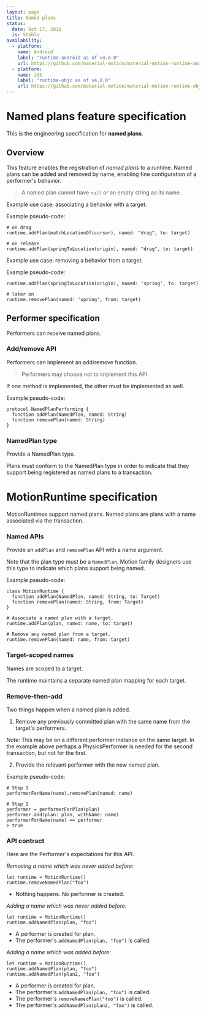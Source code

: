 ```yaml
---
layout: page
title: Named plans
status:
  date: Oct 17, 2016
  is: Stable
availability:
  - platform:
    name: Android
    label: "runtime-android as of v4.0.0"
    url: https://github.com/material-motion/material-motion-runtime-android
  - platform:
    name: iOS
    label: "runtime-objc as of v4.0.0"
    url: https://github.com/material-motion/material-motion-runtime-objc
---
```


# Named plans feature specification

This is the engineering specification for **named plans**.

## Overview

This feature enables the registration of _named plans_ to a runtime. Named plans can be added and removed by name, enabling fine configuration of a performer's behavior.

> A named plan cannot have `null` or an empty string as its name.

Example use case: associating a behavior with a target.

Example pseudo-code:

```
# on drag
runtime.addPlan(matchLocationOf(cursor), named: "drag", to: target)

# on release
runtime.addPlan(springToLocation(origin), named: "drag", to: target)
```

Example use case: removing a behavior from a target.

Example pseudo-code:

```
runtime.addPlan(springToLocation(origin), named: 'spring', to: target)

# later on
runtime.removePlan(named: 'spring', from: target)
```

## Performer specification

Performers can receive named plans.

### Add/remove API

Performers can implement an add\/remove function.

> Performers may choose not to implement this API.

If one method is implemented, the other must be implemented as well.

Example pseudo-code:

```
protocol NamedPlanPerforming {
  function addPlan(NamedPlan, named: String)
  function removePlan(named: String)
}
```

### NamedPlan type

Provide a NamedPlan type.

Plans must conform to the NamedPlan type in order to indicate that they support being registered as named plans to a transaction.

# MotionRuntime specification

MotionRuntimes support named plans. Named plans are plans with a name associated via the transaction.

### Named APIs

Provide an `addPlan` and `removePlan` API with a name argument.

Note that the plan type must be a `NamedPlan`. Motion family designers use this type to indicate which plans support being named.

Example pseudo-code:

```
class MotionRuntime {
  function addPlan(NamedPlan, named: String, to: Target)
  function removePlan(named: String, from: Target)
}

# Associate a named plan with a target.
runtime.addPlan(plan, named: name, to: target)

# Remove any named plan from a target.
runtime.removePlan(named: name, from: target)
```

### Target-scoped names

Names are scoped to a target.

The runtime maintains a separate named plan mapping for each target.

### Remove-then-add

Two things happen when a named plan is added.

1. Remove any previously committed plan with the same name from the target's performers.

  _Note:_ This may be on a different performer instance on the same target. In the example above perhaps a PhysicsPerformer is needed for the second transaction, but not for the first.

2. Provide the relevant performer with the new named plan.

Example pseudo-code:

```
# Step 1
performerForName(name).removePlan(named: name)

# Step 2
performer = performerForPlan(plan)
performer.add(plan: plan, withName: name)
performerForName(name) == performer 
> true
```

### API contract

Here are the Performer's expectations for this API.

*Removing a name which was never added before:*

```
let runtime = MotionRuntime()
runtime.removeNamedPlan("foo")
```
 
* Nothing happens. No performer is created.

*Adding a name which was never added before:*

```
let runtime = MotionRuntime()
runtime.addNamedPlan(plan, "foo")
```

* A performer is created for plan. 
* The performer's `addNamedPlan(plan, "foo")` is called.

*Adding a name which was added before:*

```
let runtime = MotionRuntime()
runtime.addNamedPlan(plan, "foo")
runtime.addNamedPlan(plan2, "foo")
```

* A performer is created for plan. 
* The performer's `addNamedPlan(plan, "foo")` is called.
* The performer's `removeNamedPlan("foo")` is called.
* The performer's `addNamedPlan(plan2, "foo")` is called.

